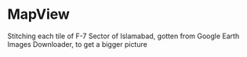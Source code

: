 # MapView
Stitching each tile of F-7 Sector of Islamabad, gotten from Google Earth Images Downloader, to get a bigger picture
